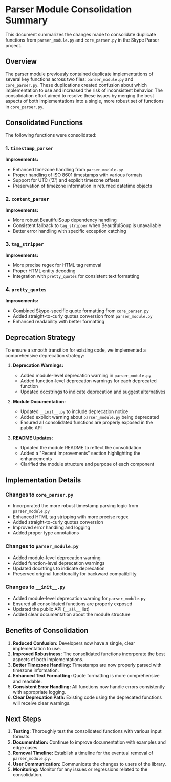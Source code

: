 # Parser Module Consolidation Summary

This document summarizes the changes made to consolidate duplicate functions from `parser_module.py` and `core_parser.py` in the Skype Parser project.

## Overview

The parser module previously contained duplicate implementations of several key functions across two files: `parser_module.py` and `core_parser.py`. These duplications created confusion about which implementation to use and increased the risk of inconsistent behavior. The consolidation effort aimed to resolve these issues by merging the best aspects of both implementations into a single, more robust set of functions in `core_parser.py`.

## Consolidated Functions

The following functions were consolidated:

### 1. `timestamp_parser`

**Improvements:**
- Enhanced timezone handling from `parser_module.py`
- Proper handling of ISO 8601 timestamps with various formats
- Support for UTC ('Z') and explicit timezone offsets
- Preservation of timezone information in returned datetime objects

### 2. `content_parser`

**Improvements:**
- More robust BeautifulSoup dependency handling
- Consistent fallback to `tag_stripper` when BeautifulSoup is unavailable
- Better error handling with specific exception catching

### 3. `tag_stripper`

**Improvements:**
- More precise regex for HTML tag removal
- Proper HTML entity decoding
- Integration with `pretty_quotes` for consistent text formatting

### 4. `pretty_quotes`

**Improvements:**
- Combined Skype-specific quote formatting from `core_parser.py`
- Added straight-to-curly quotes conversion from `parser_module.py`
- Enhanced readability with better formatting

## Deprecation Strategy

To ensure a smooth transition for existing code, we implemented a comprehensive deprecation strategy:

1. **Deprecation Warnings:**
   - Added module-level deprecation warning in `parser_module.py`
   - Added function-level deprecation warnings for each deprecated function
   - Updated docstrings to indicate deprecation and suggest alternatives

2. **Module Documentation:**
   - Updated `__init__.py` to include deprecation notice
   - Added explicit warning about `parser_module.py` being deprecated
   - Ensured all consolidated functions are properly exposed in the public API

3. **README Updates:**
   - Updated the module README to reflect the consolidation
   - Added a "Recent Improvements" section highlighting the enhancements
   - Clarified the module structure and purpose of each component

## Implementation Details

### Changes to `core_parser.py`

- Incorporated the more robust timestamp parsing logic from `parser_module.py`
- Enhanced HTML tag stripping with more precise regex
- Added straight-to-curly quotes conversion
- Improved error handling and logging
- Added proper type annotations

### Changes to `parser_module.py`

- Added module-level deprecation warning
- Added function-level deprecation warnings
- Updated docstrings to indicate deprecation
- Preserved original functionality for backward compatibility

### Changes to `__init__.py`

- Added module-level deprecation warning for `parser_module.py`
- Ensured all consolidated functions are properly exposed
- Updated the public API (`__all__` list)
- Added clear documentation about the module structure

## Benefits of Consolidation

1. **Reduced Confusion:** Developers now have a single, clear implementation to use.
2. **Improved Robustness:** The consolidated functions incorporate the best aspects of both implementations.
3. **Better Timezone Handling:** Timestamps are now properly parsed with timezone information.
4. **Enhanced Text Formatting:** Quote formatting is more comprehensive and readable.
5. **Consistent Error Handling:** All functions now handle errors consistently with appropriate logging.
6. **Clear Deprecation Path:** Existing code using the deprecated functions will receive clear warnings.

## Next Steps

1. **Testing:** Thoroughly test the consolidated functions with various input formats.
2. **Documentation:** Continue to improve documentation with examples and edge cases.
3. **Removal Timeline:** Establish a timeline for the eventual removal of `parser_module.py`.
4. **User Communication:** Communicate the changes to users of the library.
5. **Monitoring:** Monitor for any issues or regressions related to the consolidation.